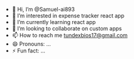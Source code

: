 - 👋 Hi, I’m @Samuel-ai893
- 👀 I’m interested in expense tracker react app
- 🌱 I’m currently learning react app
- 💞️ I’m looking to collaborate on custom apps
- 📫 How to reach me tundexbios17@gmail.com
- 😄 Pronouns: ...
- ⚡ Fun fact: ...

<!---
Samuel-ai893/Samuel-ai893 is a ✨ special ✨ repository because its `README.md` (this file) appears on your GitHub profile.
You can click the Preview link to take a look at your changes.
--->
